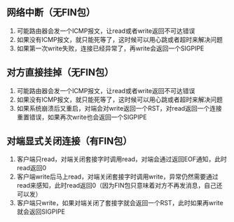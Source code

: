 ## 网络中断（无FIN包）
1. 可能路由器会发一个ICMP报文，让read或者write返回不可达错误
2. 如果没有ICMP报文，就只能死等了，这时候可以用心跳或者超时来解决问题
3. 如果第一次write失败，连接已经异常了，再write会返回一个SIGPIPE

## 对方直接挂掉（无FIN包）
1. 可能路由器会发一个ICMP报文，让read或者write返回不可达错误
2. 如果没有ICMP报文，就只能死等了，这时候可以用心跳或者超时来解决问题
3. 如果系统崩溃后又重启，对端会对write返回一个RST，对read返回一个连接重置错误，如果再次write也会返回一个SIGPIPE

## 对端显式关闭连接（有FIN包）
1. 客户端只read，对端关闭套接字时调用read，对端会通过返回EOF通知，此时read返回0
2. 客户端write后马上read，对端关闭套接字时调用write，异常仍然需要通过read来感知，此时read返回0（因为FIN包只意味着对方不再发消息，自己还可以发）
3. 客户端只write，如果对端关闭了套接字就会返回一个RST，此时如果再write就会返回SIGPIPE
